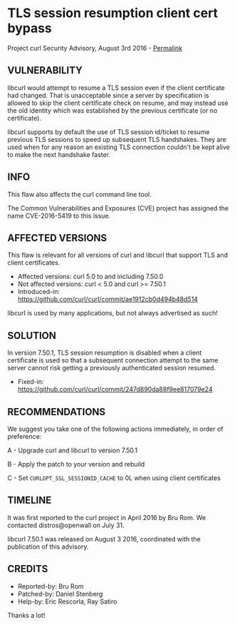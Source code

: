 TLS session resumption client cert bypass
=========================================

Project curl Security Advisory, August 3rd 2016 -
[Permalink](https://curl.se/docs/CVE-2016-5419.html)

VULNERABILITY
-------------

libcurl would attempt to resume a TLS session even if the client certificate
had changed. That is unacceptable since a server by specification is allowed
to skip the client certificate check on resume, and may instead use the old
identity which was established by the previous certificate (or no
certificate).

libcurl supports by default the use of TLS session id/ticket to resume
previous TLS sessions to speed up subsequent TLS handshakes. They are used
when for any reason an existing TLS connection couldn't be kept alive to make
the next handshake faster.

INFO
----

This flaw also affects the curl command line tool.

The Common Vulnerabilities and Exposures (CVE) project has assigned the name
CVE-2016-5419 to this issue.

AFFECTED VERSIONS
-----------------

This flaw is relevant for all versions of curl and libcurl that support TLS
and client certificates.

- Affected versions: curl 5.0 to and including 7.50.0
- Not affected versions: curl < 5.0 and curl >= 7.50.1
- Introduced-in: https://github.com/curl/curl/commit/ae1912cb0d494b48d514

libcurl is used by many applications, but not always advertised as such!

SOLUTION
------------

In version 7.50.1, TLS session resumption is disabled when a client certificate
is used so that a subsequent connection attempt to the same server cannot risk
getting a previously authenticated session resumed.

- Fixed-in: https://github.com/curl/curl/commit/247d890da88f9ee817079e24

RECOMMENDATIONS
---------------

We suggest you take one of the following actions immediately, in order of
preference:

 A - Upgrade curl and libcurl to version 7.50.1

 B - Apply the patch to your version and rebuild

 C - Set `CURLOPT_SSL_SESSIONID_CACHE` to 0L when using client certificates

TIMELINE
---------

It was first reported to the curl project in April 2016 by Bru Rom. We
contacted distros@openwall on July 31.

libcurl 7.50.1 was released on August 3 2016, coordinated with the publication
of this advisory.

CREDITS
-------

- Reported-by: Bru Rom
- Patched-by: Daniel Stenberg
- Help-by: Eric Rescorla, Ray Satiro

Thanks a lot!
